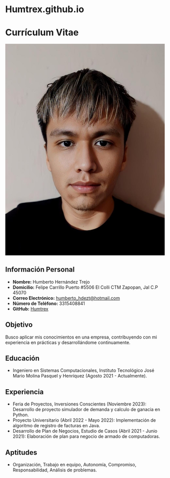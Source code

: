 # Humtrex.github.io

# Currículum Vitae
![](./Images/Perfil.jpeg)

## Información Personal
- **Nombre:** Humberto Hernández Trejo
- **Domicilio:** Felipe Carrillo Puerto #5506 El Colli CTM Zapopan, Jal C.P 45070
- **Correo Electrónico:** humberto_hdezt@hotmail.com
- **Número de Teléfono:** 3315408841
- **GitHub:** [Humtrex](https://github.com/Humtrex)

## Objetivo
Busco aplicar mis conocimientos en una empresa, contribuyendo con mi experiencia en prácticas y desarrollándome continuamente.

## Educación
- Ingeniero en Sistemas Computacionales, Instituto Tecnológico José Mario Molina Pasquel y Henríquez (Agosto 2021 - Actualmente).

## Experiencia
- Feria de Proyectos, Inversiones Conscientes (Noviembre 2023): Desarrollo de proyecto simulador de demanda y calculo de ganacia en Python.
- Proyecto Universitario (Abril 2022 - Mayo 2022): Implementación de algoritmo de registro de facturas en Java.
- Desarrollo de Plan de Negocios, Estudio de Casos (Abril 2021 - Junio 2021): Elaboración de plan para negocio de armado de computadoras.

## Aptitudes
- Organización, Trabajo en equipo, Autonomía, Compromiso, Responsabilidad, Análisis de problemas.
